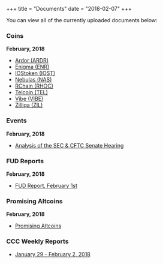 +++
title = "Documents"
date = "2018-02-07"
+++

You can view all of the currently uploaded documents below:

### Coins

**February, 2018**

- [Ardor (ARDR)](/documents/coins/02-2018/ardor.pdf)
- [Enigma (ENR)](/documents/coins/02-2018/enigma.pdf)
- [IOStoken (IOST)](/documents/coins/02-2018/iostoken.pdf)
- [Nebulas (NAS)](/documents/coins/02-2018/nebulas.pdf)
- [RChain (RHOC)](/documents/coins/02-2018/rchain.pdf)
- [Telcoin (TEL)](/documents/coins/02-2018/telcoin.pdf)
- [Vibe (VIBE)](/documents/coins/02-2018/vibe.pdf)
- [Zilliqa (ZIL)](/documents/coins/02-2018/zil.pdf)

### Events

**February, 2018**

- [Analysis of the SEC & CFTC Senate Hearing](/documents/events/02-2018/analysis-sec-cftc02052018.pdf)

### FUD Reports

**February, 2018**

- [FUD Report, February 1st](/documents/fud-reports/02-2018/fud-report-02012018.pdf)

### Promising Altcoins

**February, 2018**

- [Promising Altcoins](/documents/promising-altcoins/02-2018/promising-altcoins-02062018.pdf)

### CCC Weekly Reports

- [January 29 - February 2, 2018](/documents/weekly/ccc-weekly-jan-29-feb-2.pdf)



